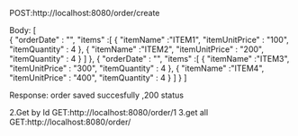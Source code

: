 POST:http://localhost:8080/order/create

Body:
 [  
     {
		"orderDate" : "",
		"items" :[
			{	"itemName" :"ITEM1",
				"itemUnitPrice" : "100",
				"itemQuantity" : 4
			},
			{
				"itemName" :"ITEM2",
				"itemUnitPrice" : "200",
				"itemQuantity" : 4
			}
		]
	},
	{
		"orderDate" : "",
		"items" :[
			{
				"itemName" :"ITEM3",
				"itemUnitPrice" : "300",
				"itemQuantity" : 4
			},
			{
				"itemName" :"ITEM4",
				"itemUnitPrice" : "400",
				"itemQuantity" : 4
			}
		]
	}
 ]

Response:
order saved succesfully ,200 status

2.Get by Id
GET:http://localhost:8080/order/1
3.get all
GET:http://localhost:8080/order/
